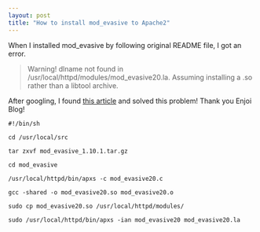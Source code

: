 ```yaml
---
layout: post
title: "How to install mod_evasive to Apache2"
---
```

When I installed mod_evasive by following original README file, I got an error.

> Warning! dlname not found in /usr/local/httpd/modules/mod_evasive20.la.
> Assuming installing a .so rather than a libtool archive.

After googling, I found [this article](http://blog.enjoitech.jp/article/131) and solved this problem! Thank you Enjoi Blog!

```
#!/bin/sh

cd /usr/local/src

tar zxvf mod_evasive_1.10.1.tar.gz

cd mod_evasive

/usr/local/httpd/bin/apxs -c mod_evasive20.c

gcc -shared -o mod_evasive20.so mod_evasive20.o

sudo cp mod_evasive20.so /usr/local/httpd/modules/

sudo /usr/local/httpd/bin/apxs -ian mod_evasive20 mod_evasive20.la
```
